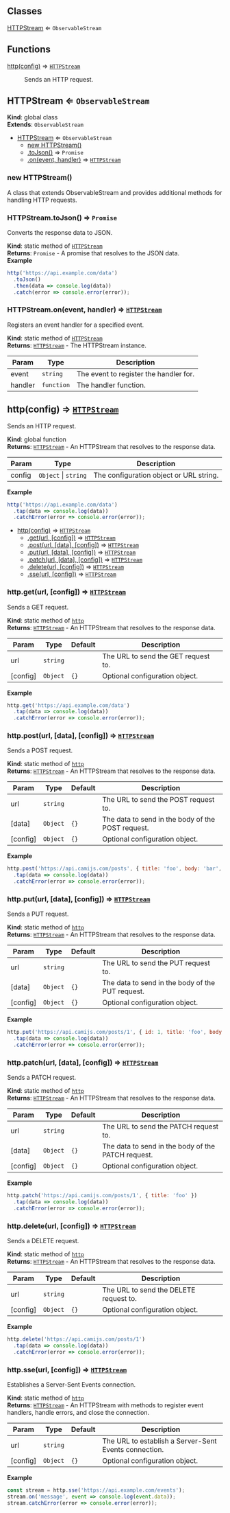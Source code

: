## Classes

<dl>
<dt><a href="#HTTPStream">HTTPStream</a> ⇐ <code>ObservableStream</code></dt>
<dd></dd>
</dl>

## Functions

<dl>
<dt><a href="#http">http(config)</a> ⇒ <code><a href="#HTTPStream">HTTPStream</a></code></dt>
<dd><p>Sends an HTTP request.</p>
</dd>
</dl>

<a name="HTTPStream"></a>

## HTTPStream ⇐ <code>ObservableStream</code>
**Kind**: global class  
**Extends**: <code>ObservableStream</code>  

* [HTTPStream](#HTTPStream) ⇐ <code>ObservableStream</code>
    * [new HTTPStream()](#new_HTTPStream_new)
    * [.toJson()](#HTTPStream.toJson) ⇒ <code>Promise</code>
    * [.on(event, handler)](#HTTPStream.on) ⇒ [<code>HTTPStream</code>](#HTTPStream)

<a name="new_HTTPStream_new"></a>

### new HTTPStream()
A class that extends ObservableStream and provides additional methods for handling HTTP requests.

<a name="HTTPStream.toJson"></a>

### HTTPStream.toJson() ⇒ <code>Promise</code>
Converts the response data to JSON.

**Kind**: static method of [<code>HTTPStream</code>](#HTTPStream)  
**Returns**: <code>Promise</code> - A promise that resolves to the JSON data.  
**Example**  
```js
http('https://api.example.com/data')
  .toJson()
  .then(data => console.log(data))
  .catch(error => console.error(error));
```
<a name="HTTPStream.on"></a>

### HTTPStream.on(event, handler) ⇒ [<code>HTTPStream</code>](#HTTPStream)
Registers an event handler for a specified event.

**Kind**: static method of [<code>HTTPStream</code>](#HTTPStream)  
**Returns**: [<code>HTTPStream</code>](#HTTPStream) - The HTTPStream instance.  

| Param | Type | Description |
| --- | --- | --- |
| event | <code>string</code> | The event to register the handler for. |
| handler | <code>function</code> | The handler function. |

<a name="http"></a>

## http(config) ⇒ [<code>HTTPStream</code>](#HTTPStream)
Sends an HTTP request.

**Kind**: global function  
**Returns**: [<code>HTTPStream</code>](#HTTPStream) - An HTTPStream that resolves to the response data.  

| Param | Type | Description |
| --- | --- | --- |
| config | <code>Object</code> \| <code>string</code> | The configuration object or URL string. |

**Example**  
```js
http('https://api.example.com/data')
  .tap(data => console.log(data))
  .catchError(error => console.error(error));
```

* [http(config)](#http) ⇒ [<code>HTTPStream</code>](#HTTPStream)
    * [.get(url, [config])](#http.get) ⇒ [<code>HTTPStream</code>](#HTTPStream)
    * [.post(url, [data], [config])](#http.post) ⇒ [<code>HTTPStream</code>](#HTTPStream)
    * [.put(url, [data], [config])](#http.put) ⇒ [<code>HTTPStream</code>](#HTTPStream)
    * [.patch(url, [data], [config])](#http.patch) ⇒ [<code>HTTPStream</code>](#HTTPStream)
    * [.delete(url, [config])](#http.delete) ⇒ [<code>HTTPStream</code>](#HTTPStream)
    * [.sse(url, [config])](#http.sse) ⇒ [<code>HTTPStream</code>](#HTTPStream)

<a name="http.get"></a>

### http.get(url, [config]) ⇒ [<code>HTTPStream</code>](#HTTPStream)
Sends a GET request.

**Kind**: static method of [<code>http</code>](#http)  
**Returns**: [<code>HTTPStream</code>](#HTTPStream) - An HTTPStream that resolves to the response data.  

| Param | Type | Default | Description |
| --- | --- | --- | --- |
| url | <code>string</code> |  | The URL to send the GET request to. |
| [config] | <code>Object</code> | <code>{}</code> | Optional configuration object. |

**Example**  
```js
http.get('https://api.example.com/data')
  .tap(data => console.log(data))
  .catchError(error => console.error(error));
```
<a name="http.post"></a>

### http.post(url, [data], [config]) ⇒ [<code>HTTPStream</code>](#HTTPStream)
Sends a POST request.

**Kind**: static method of [<code>http</code>](#http)  
**Returns**: [<code>HTTPStream</code>](#HTTPStream) - An HTTPStream that resolves to the response data.  

| Param | Type | Default | Description |
| --- | --- | --- | --- |
| url | <code>string</code> |  | The URL to send the POST request to. |
| [data] | <code>Object</code> | <code>{}</code> | The data to send in the body of the POST request. |
| [config] | <code>Object</code> | <code>{}</code> | Optional configuration object. |

**Example**  
```js
http.post('https://api.camijs.com/posts', { title: 'foo', body: 'bar', userId: 1 })
  .tap(data => console.log(data))
  .catchError(error => console.error(error));
```
<a name="http.put"></a>

### http.put(url, [data], [config]) ⇒ [<code>HTTPStream</code>](#HTTPStream)
Sends a PUT request.

**Kind**: static method of [<code>http</code>](#http)  
**Returns**: [<code>HTTPStream</code>](#HTTPStream) - An HTTPStream that resolves to the response data.  

| Param | Type | Default | Description |
| --- | --- | --- | --- |
| url | <code>string</code> |  | The URL to send the PUT request to. |
| [data] | <code>Object</code> | <code>{}</code> | The data to send in the body of the PUT request. |
| [config] | <code>Object</code> | <code>{}</code> | Optional configuration object. |

**Example**  
```js
http.put('https://api.camijs.com/posts/1', { id: 1, title: 'foo', body: 'bar', userId: 1 })
  .tap(data => console.log(data))
  .catchError(error => console.error(error));
```
<a name="http.patch"></a>

### http.patch(url, [data], [config]) ⇒ [<code>HTTPStream</code>](#HTTPStream)
Sends a PATCH request.

**Kind**: static method of [<code>http</code>](#http)  
**Returns**: [<code>HTTPStream</code>](#HTTPStream) - An HTTPStream that resolves to the response data.  

| Param | Type | Default | Description |
| --- | --- | --- | --- |
| url | <code>string</code> |  | The URL to send the PATCH request to. |
| [data] | <code>Object</code> | <code>{}</code> | The data to send in the body of the PATCH request. |
| [config] | <code>Object</code> | <code>{}</code> | Optional configuration object. |

**Example**  
```js
http.patch('https://api.camijs.com/posts/1', { title: 'foo' })
  .tap(data => console.log(data))
  .catchError(error => console.error(error));
```
<a name="http.delete"></a>

### http.delete(url, [config]) ⇒ [<code>HTTPStream</code>](#HTTPStream)
Sends a DELETE request.

**Kind**: static method of [<code>http</code>](#http)  
**Returns**: [<code>HTTPStream</code>](#HTTPStream) - An HTTPStream that resolves to the response data.  

| Param | Type | Default | Description |
| --- | --- | --- | --- |
| url | <code>string</code> |  | The URL to send the DELETE request to. |
| [config] | <code>Object</code> | <code>{}</code> | Optional configuration object. |

**Example**  
```js
http.delete('https://api.camijs.com/posts/1')
  .tap(data => console.log(data))
  .catchError(error => console.error(error));
```
<a name="http.sse"></a>

### http.sse(url, [config]) ⇒ [<code>HTTPStream</code>](#HTTPStream)
Establishes a Server-Sent Events connection.

**Kind**: static method of [<code>http</code>](#http)  
**Returns**: [<code>HTTPStream</code>](#HTTPStream) - An HTTPStream with methods to register event handlers, handle errors, and close the connection.  

| Param | Type | Default | Description |
| --- | --- | --- | --- |
| url | <code>string</code> |  | The URL to establish a Server-Sent Events connection. |
| [config] | <code>Object</code> | <code>{}</code> | Optional configuration object. |

**Example**  
```js
const stream = http.sse('https://api.example.com/events');
stream.on('message', event => console.log(event.data));
stream.catchError(error => console.error(error));
```
